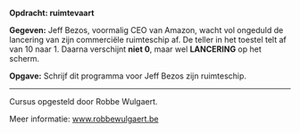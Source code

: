 **Opdracht: ruimtevaart**


**Gegeven:** Jeff Bezos, voormalig CEO van Amazon, wacht vol ongeduld de lancering van zijn commerciële ruimteschip af. De teller in het toestel telt af van 10 naar 1. Daarna verschijnt **niet 0**, maar wel **LANCERING** op het scherm. 

**Opgave:** Schrijf dit programma voor Jeff Bezos zijn ruimteschip. 




---
Cursus opgesteld door Robbe Wulgaert.

Meer informatie: www.robbewulgaert.be
